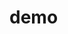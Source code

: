 <!--
 * @Author: error: git config user.name && git config user.email & please set dead value or install git
 * @Date: 2022-06-20 10:52:07
 * @LastEditors: error: git config user.name && git config user.email & please set dead value or install git
 * @LastEditTime: 2022-06-20 11:51:02
 * @FilePath: \demo\docs\demo\readme.md
 * @Description: 这是默认设置,请设置`customMade`, 打开koroFileHeader查看配置 进行设置: https://github.com/OBKoro1/koro1FileHeader/wiki/%E9%85%8D%E7%BD%AE
-->
# demo
<demo-1/>